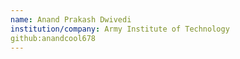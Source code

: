 ```yaml
---
name: Anand Prakash Dwivedi
institution/company: Army Institute of Technology
github:anandcool678
---
```

